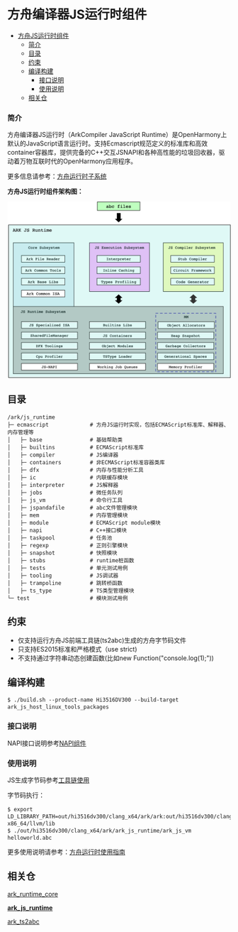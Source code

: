 # 方舟编译器JS运行时组件<a name="ZH-CN_TOPIC_0000001183610495"></a>

- [方舟JS运行时组件<a name="ZH-CN_TOPIC_0000001183610495"></a>](#方舟js运行时组件)
    - [简介<a name="section190813718209"></a>](#简介)
  - [目录<a name="section161941989596"></a>](#目录)
  - [约束<a name="section119744591305"></a>](#约束)
  - [编译构建<a name="section137768191623"></a>](#编译构建)
    - [接口说明<a name="section175841548124517"></a>](#接口说明)
    - [使用说明<a name="section129654513264"></a>](#使用说明)
  - [相关仓<a name="section1371113476307"></a>](#相关仓)

### 简介<a name="section190813718209"></a>

方舟编译器JS运行时（ArkCompiler JavaScript Runtime）是OpenHarmony上默认的JavaScript语言运行时。支持Ecmascript规范定义的标准库和高效container容器库，提供完备的C++交互JSNAPI和各种高性能的垃圾回收器，驱动着万物互联时代的OpenHarmony应用程序。

更多信息请参考：[方舟运行时子系统](https://gitee.com/openharmony/docs/blob/master/zh-cn/readme/ARK-Runtime-Subsystem-zh.md)

**方舟JS运行时组件架构图：**

![](/docs/figures/zh-cn_image_ark-js-arch.png)

## 目录<a name="section161941989596"></a>

```
/ark/js_runtime
├─ ecmascript             # 方舟JS运行时实现，包括ECMAScript标准库、解释器、内存管理等
│   ├─ base               # 基础帮助类
│   ├─ builtins           # ECMAScript标准库
│   ├─ compiler           # JS编译器
│   ├─ containers         # 非ECMAScript标准容器类库
│   ├─ dfx                # 内存与性能分析工具
│   ├─ ic                 # 内联缓存模块
│   ├─ interpreter        # JS解释器
│   ├─ jobs               # 微任务队列
│   ├─ js_vm              # 命令行工具
│   ├─ jspandafile        # abc文件管理模块
│   ├─ mem                # 内存管理模块
│   ├─ module             # ECMAScript module模块
│   ├─ napi               # C++接口模块
│   ├─ taskpool           # 任务池
│   ├─ regexp             # 正则引擎模块
│   ├─ snapshot           # 快照模块
│   ├─ stubs              # runtime桩函数
│   ├─ tests              # 单元测试用例
│   ├─ tooling            # JS调试器
│   ├─ trampoline         # 跳转桥函数
│   ├─ ts_type            # TS类型管理模块
└─ test                   # 模块测试用例     
```

## 约束<a name="section119744591305"></a>

* 仅支持运行方舟JS前端工具链\(ts2abc\)生成的方舟字节码文件
* 只支持ES2015标准和严格模式（use strict)
* 不支持通过字符串动态创建函数(比如new Function("console.log(1);"))

## 编译构建<a name="section137768191623"></a>

```
$ ./build.sh --product-name Hi3516DV300 --build-target ark_js_host_linux_tools_packages
```

### 接口说明<a name="section175841548124517"></a>

NAPI接口说明参考[NAPI组件](https://gitee.com/openharmony/ace_napi/blob/master/README_zh.md)

### 使用说明<a name="section129654513264"></a>

JS生成字节码参考[工具链使用](docs/using-the-toolchain-zh.md)

字节码执行：
```
$ export LD_LIBRARY_PATH=out/hi3516dv300/clang_x64/ark/ark:out/hi3516dv300/clang_x64/ark/ark_js_runtime:out/hi3516dv300/clang_x64/global/i18n_standard:prebuilts/clang/ohos/linux-x86_64/llvm/lib
$ ./out/hi3516dv300/clang_x64/ark/ark_js_runtime/ark_js_vm helloworld.abc
```

更多使用说明请参考：[方舟运行时使用指南](https://gitee.com/openharmony/ark_js_runtime/blob/master/docs/ARK-Runtime-Usage-Guide-zh.md)

## 相关仓<a name="section1371113476307"></a>

[ark\_runtime\_core](https://gitee.com/openharmony/ark_runtime_core)

**[ark\_js\_runtime](https://gitee.com/openharmony/ark_js_runtime)**

[ark\_ts2abc](https://gitee.com/openharmony/ark_ts2abc)
